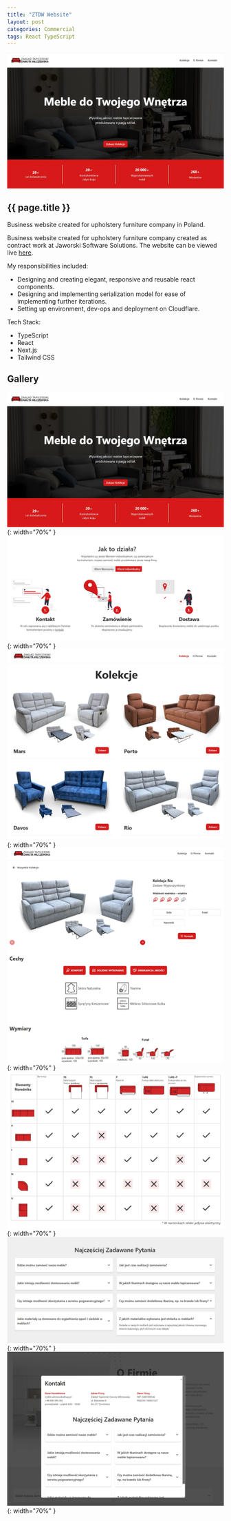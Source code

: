 ```yaml
---
title: "ZTDW Website"
layout: post
categories: Commercial
tags: React TypeScript
---
```


![ZTDW website](/assets/img/ztdw/cover.jpg)

<h2>{{ page.title }}</h2>

Business website created for upholstery furniture company in Poland.


Business website created for upholstery furniture company created as contract work at Jaworski Software Solutions. The website can be viewed live [here](https://meblewilczewska.pl/).

My responsibilities included:
- Designing and creating elegant, responsive and reusable react components.
- Designing and implementing serialization model for ease of implementing further iterations.
- Setting up environment, dev-ops and deployment on Cloudflare.

Tech Stack:
- TypeScript
- React
- Next.js
- Tailwind CSS

## Gallery

![ZTDW website page](/assets/img/ztdw/cover.jpg){: width="70%" }
![ZTDW website page](/assets/img/ztdw/how-it-works.jpg){: width="70%" }
![ZTDW website page](/assets/img/ztdw/collections.jpg){: width="70%" }
![ZTDW website page](/assets/img/ztdw/product.jpg){: width="70%" }
![ZTDW website page](/assets/img/ztdw/table.jpg){: width="70%" }
![ZTDW website page](/assets/img/ztdw/faq.jpg){: width="70%" }
![ZTDW website page](/assets/img/ztdw/contact.jpg){: width="70%" }